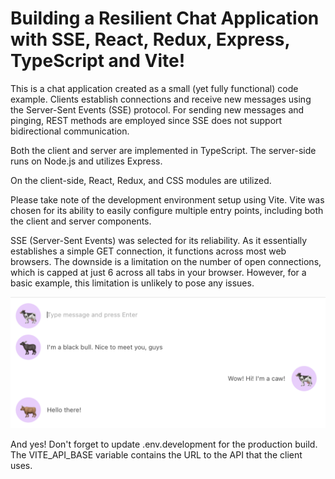 # Building a Resilient Chat Application with SSE, React, Redux, Express, TypeScript and Vite!

This is a chat application created as a small (yet fully functional) code example. Clients establish connections and receive new messages using the Server-Sent Events (SSE) protocol. For sending new messages and pinging, REST methods are employed since SSE does not support bidirectional communication.

Both the client and server are implemented in TypeScript. The server-side runs on Node.js and utilizes Express.

On the client-side, React, Redux, and CSS modules are utilized.

Please take note of the development environment setup using Vite. Vite was chosen for its ability to easily configure multiple entry points, including both the client and server components.

SSE (Server-Sent Events) was selected for its reliability. As it essentially establishes a simple GET connection, it functions across most web browsers. The downside is a limitation on the number of open connections, which is capped at just 6 across all tabs in your browser. However, for a basic example, this limitation is unlikely to pose any issues.

![It should look similar](https://github.com/ghooost/chat-sse/blob/trunk/materials/chat.png)

And yes! Don't forget to update .env.development for the production build. The VITE_API_BASE variable contains the URL to the API that the client uses.
